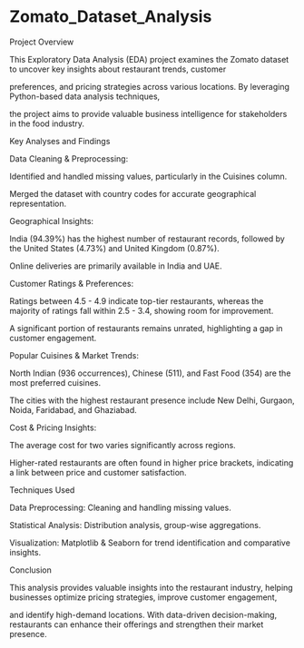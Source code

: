 # Zomato_Dataset_Analysis

Project Overview

This Exploratory Data Analysis (EDA) project examines the Zomato dataset to uncover key insights about restaurant trends, customer 

preferences, and pricing strategies across various locations. By leveraging Python-based data analysis techniques, 

the project aims to provide valuable business intelligence for stakeholders in the food industry.

Key Analyses and Findings

Data Cleaning & Preprocessing:

Identified and handled missing values, particularly in the Cuisines column.

Merged the dataset with country codes for accurate geographical representation.

Geographical Insights:

India (94.39%) has the highest number of restaurant records, followed by the United States (4.73%) and United Kingdom (0.87%).

Online deliveries are primarily available in India and UAE.

Customer Ratings & Preferences:

Ratings between 4.5 - 4.9 indicate top-tier restaurants, whereas the majority of ratings fall within 2.5 - 3.4, showing room for improvement.

A significant portion of restaurants remains unrated, highlighting a gap in customer engagement.

Popular Cuisines & Market Trends:

North Indian (936 occurrences), Chinese (511), and Fast Food (354) are the most preferred cuisines.

The cities with the highest restaurant presence include New Delhi, Gurgaon, Noida, Faridabad, and Ghaziabad.

Cost & Pricing Insights:

The average cost for two varies significantly across regions.

Higher-rated restaurants are often found in higher price brackets, indicating a link between price and customer satisfaction.

Techniques Used

Data Preprocessing: Cleaning and handling missing values.

Statistical Analysis: Distribution analysis, group-wise aggregations.

Visualization: Matplotlib & Seaborn for trend identification and comparative insights.

Conclusion

This analysis provides valuable insights into the restaurant industry, helping businesses optimize pricing strategies, improve customer engagement,

and identify high-demand locations. With data-driven decision-making, restaurants can enhance their offerings and strengthen their market presence.

